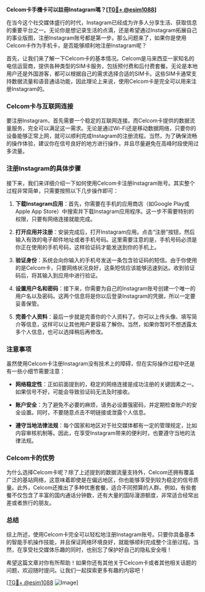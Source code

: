 **Celcom卡手機卡可以註冊Instagram嗎？[[TG💪+ @esim1088](https://t.me/s/esim1088)]**

在当今这个社交媒体盛行的时代，Instagram已经成为许多人分享生活、获取信息的重要平台之一。无论你是想记录生活的点滴，还是希望通过Instagram拓展自己的事业版图，注册Instagram账号都是第一步。那么问题来了，如果你是使用Celcom卡作为手机卡，是否能够顺利地注册Instagram呢？

首先，让我们来了解一下Celcom卡的基本情况。Celcom是马来西亚一家知名的电信运营商，提供各种类型的SIM卡服务，包括预付费和后付费套餐。无论是本地用户还是外国游客，都可以根据自己的需求选择合适的SIM卡。这些SIM卡通常支持数据流量和语音通话功能，因此理论上来说，使用Celcom卡是完全可以用来注册Instagram的。

### Celcom卡与互联网连接

要注册Instagram，首先需要一个稳定的互联网连接。而Celcom卡提供的数据流量服务，完全可以满足这一需求。无论是通过Wi-Fi还是移动数据网络，只要你的设备能够正常上网，就可以顺利完成Instagram的注册流程。当然，为了确保流畅的操作体验，建议你在信号良好的地方进行操作，并且尽量避免在高峰时段使用过多流量。

### 注册Instagram的具体步骤

接下来，我们来详细介绍一下如何使用Celcom卡注册Instagram账号。其实整个过程非常简单，只需要按照以下几步操作即可：

1. **下载Instagram应用**：首先，你需要在手机的应用商店（如Google Play或Apple App Store）中搜索并下载Instagram应用程序。这一步不需要特别的权限，只要有网络连接就能完成。

2. **打开应用并注册**：安装完成后，打开Instagram应用。点击“注册”按钮，然后输入有效的电子邮件地址或者手机号码。这里需要注意的是，手机号码必须是你正在使用的手机号码，这样验证码才能发送到你的手机上。

3. **验证身份**：系统会向你输入的手机号发送一条包含验证码的短信。由于你使用的是Celcom卡，只要网络状况良好，这条短信应该能够迅速到达。收到验证码后，将其输入到应用中进行验证。

4. **设置用户名和密码**：接下来，你需要为自己的Instagram账号创建一个唯一的用户名以及密码。这两个信息将是你以后登录Instagram的凭据，所以一定要妥善保管。

5. **完善个人资料**：最后一步就是完善你的个人资料了。你可以上传头像、填写简介等信息，这样可以让其他用户更容易了解你。当然，如果你暂时不想透露太多个人信息，也可以选择稍后再修改。

### 注意事项

虽然使用Celcom卡注册Instagram没有技术上的障碍，但在实际操作过程中还是有一些小细节需要注意：

- **网络稳定性**：正如前面提到的，稳定的网络连接是成功注册的关键因素之一。如果信号不好，可能会导致验证码无法及时接收。
  
- **账户安全**：为了避免不必要的麻烦，请务必设置强密码，并定期检查账户的安全设置。同时，不要随意点击不明链接或泄露个人信息。

- **遵守当地法律法规**：每个国家和地区对于社交媒体都有一定的管理规定，比如内容审核机制等。因此，在享受Instagram带来的便利时，也要遵守当地的法律法规。

### Celcom卡的优势

为什么选择Celcom卡呢？除了上述提到的数据流量支持外，Celcom还拥有覆盖广泛的基站网络，这意味着即使是在偏远地区，你也能够享受到较为稳定的信号质量。此外，Celcom还推出了多种优惠套餐，适合不同预算的人群。例如，有些套餐不仅包含了丰富的国内通话分钟数，还有大量的国际漫游额度，非常适合经常出差或者旅行的朋友。

### 总结

综上所述，使用Celcom卡完全可以轻松地注册Instagram账号。只要你具备基本的智能手机操作技能，并且保证网络环境良好，就能够顺利完成整个注册过程。当然，在享受社交媒体乐趣的同时，也别忘了保护好自己的隐私安全哦！

希望这篇文章对你有所帮助！如果你还有其他关于Celcom卡或者其他相关话题的问题，欢迎随时提问。让我们一起探索更多有趣的内容吧！

[[TG💪+ @esim1088](https://t.me/s/esim1088) ![Image](https://i.postimg.cc/4NQfJmqS/Snipaste-2025-05-13-00-14-12.png)]